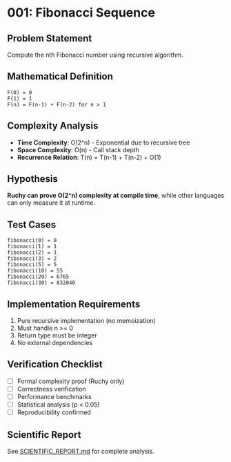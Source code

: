 # 001: Fibonacci Sequence

## Problem Statement
Compute the nth Fibonacci number using recursive algorithm.

## Mathematical Definition
```
F(0) = 0
F(1) = 1
F(n) = F(n-1) + F(n-2) for n > 1
```

## Complexity Analysis
- **Time Complexity**: O(2^n) - Exponential due to recursive tree
- **Space Complexity**: O(n) - Call stack depth
- **Recurrence Relation**: T(n) = T(n-1) + T(n-2) + O(1)

## Hypothesis
**Ruchy can prove O(2^n) complexity at compile time**, while other languages can only measure it at runtime.

## Test Cases
```
fibonacci(0) = 0
fibonacci(1) = 1
fibonacci(2) = 1
fibonacci(3) = 2
fibonacci(5) = 5
fibonacci(10) = 55
fibonacci(20) = 6765
fibonacci(30) = 832040
```

## Implementation Requirements
1. Pure recursive implementation (no memoization)
2. Must handle n >= 0
3. Return type must be integer
4. No external dependencies

## Verification Checklist
- [ ] Formal complexity proof (Ruchy only)
- [ ] Correctness verification
- [ ] Performance benchmarks
- [ ] Statistical analysis (p < 0.05)
- [ ] Reproducibility confirmed

## Scientific Report
See [SCIENTIFIC_REPORT.md](./results/SCIENTIFIC_REPORT.md) for complete analysis.